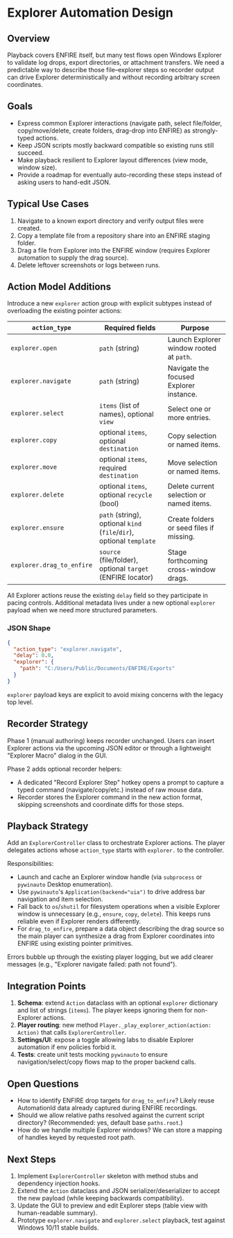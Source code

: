 # Explorer Automation Design

## Overview

Playback covers ENFIRE itself, but many test flows open Windows Explorer to validate log drops, export directories, or attachment transfers. We need a predictable way to describe those file–explorer steps so recorder output can drive Explorer deterministically and without recording arbitrary screen coordinates.

## Goals

- Express common Explorer interactions (navigate path, select file/folder, copy/move/delete, create folders, drag-drop into ENFIRE) as strongly-typed actions.
- Keep JSON scripts mostly backward compatible so existing runs still succeed.
- Make playback resilient to Explorer layout differences (view mode, window size).
- Provide a roadmap for eventually auto-recording these steps instead of asking users to hand-edit JSON.

## Typical Use Cases

1. Navigate to a known export directory and verify output files were created.
2. Copy a template file from a repository share into an ENFIRE staging folder.
3. Drag a file from Explorer into the ENFIRE window (requires Explorer automation to supply the drag source).
4. Delete leftover screenshots or logs between runs.

## Action Model Additions

Introduce a new `explorer` action group with explicit subtypes instead of overloading the existing pointer actions:

| `action_type`        | Required fields                                                | Purpose                                   |
|----------------------|----------------------------------------------------------------|-------------------------------------------|
| `explorer.open`      | `path` (string)                                                | Launch Explorer window rooted at `path`.  |
| `explorer.navigate`  | `path` (string)                                                | Navigate the focused Explorer instance.   |
| `explorer.select`    | `items` (list of names), optional `view`                       | Select one or more entries.               |
| `explorer.copy`      | optional `items`, optional `destination`                       | Copy selection or named items.            |
| `explorer.move`      | optional `items`, required `destination`                       | Move selection or named items.            |
| `explorer.delete`    | optional `items`, optional `recycle` (bool)                    | Delete current selection or named items.  |
| `explorer.ensure`    | `path` (string), optional `kind` (`file`/`dir`), optional `template` | Create folders or seed files if missing. |
| `explorer.drag_to_enfire` | `source` (file/folder), optional `target` (ENFIRE locator) | Stage forthcoming cross-window drags.    |

All Explorer actions reuse the existing `delay` field so they participate in pacing controls. Additional metadata lives under a new optional `explorer` payload when we need more structured parameters.

### JSON Shape

```json
{
  "action_type": "explorer.navigate",
  "delay": 0.0,
  "explorer": {
    "path": "C:/Users/Public/Documents/ENFIRE/Exports"
  }
}
```

`explorer` payload keys are explicit to avoid mixing concerns with the legacy top level.

## Recorder Strategy

Phase 1 (manual authoring) keeps recorder unchanged. Users can insert Explorer actions via the upcoming JSON editor or through a lightweight "Explorer Macro" dialog in the GUI.

Phase 2 adds optional recorder helpers:

- A dedicated "Record Explorer Step" hotkey opens a prompt to capture a typed command (navigate/copy/etc.) instead of raw mouse data.
- Recorder stores the Explorer command in the new action format, skipping screenshots and coordinate diffs for those steps.

## Playback Strategy

Add an `ExplorerController` class to orchestrate Explorer actions. The player delegates actions whose `action_type` starts with `explorer.` to the controller.

Responsibilities:

- Launch and cache an Explorer window handle (via `subprocess` or `pywinauto` Desktop enumeration).
- Use `pywinauto`'s `Application(backend="uia")` to drive address bar navigation and item selection.
- Fall back to `os`/`shutil` for filesystem operations when a visible Explorer window is unnecessary (e.g., `ensure`, `copy`, `delete`). This keeps runs reliable even if Explorer renders differently.
- For `drag_to_enfire`, prepare a data object describing the drag source so the main player can synthesize a drag from Explorer coordinates into ENFIRE using existing pointer primitives.

Errors bubble up through the existing player logging, but we add clearer messages (e.g., "Explorer navigate failed: path not found").

## Integration Points

1. **Schema**: extend `Action` dataclass with an optional `explorer` dictionary and list of strings (`items`). The player keeps ignoring them for non-Explorer actions.
2. **Player routing**: new method `Player._play_explorer_action(action: Action)` that calls `ExplorerController`.
3. **Settings/UI**: expose a toggle allowing labs to disable Explorer automation if env policies forbid it.
4. **Tests**: create unit tests mocking `pywinauto` to ensure navigation/select/copy flows map to the proper backend calls.

## Open Questions

- How to identify ENFIRE drop targets for `drag_to_enfire`? Likely reuse AutomationId data already captured during ENFIRE recordings.
- Should we allow relative paths resolved against the current script directory? (Recommended: yes, default base `paths.root`.)
- How do we handle multiple Explorer windows? We can store a mapping of handles keyed by requested root path.

## Next Steps

1. Implement `ExplorerController` skeleton with method stubs and dependency injection hooks.
2. Extend the `Action` dataclass and JSON serializer/deserializer to accept the new payload (while keeping backwards compatibility).
3. Update the GUI to preview and edit Explorer steps (table view with human-readable summary).
4. Prototype `explorer.navigate` and `explorer.select` playback, test against Windows 10/11 stable builds.
